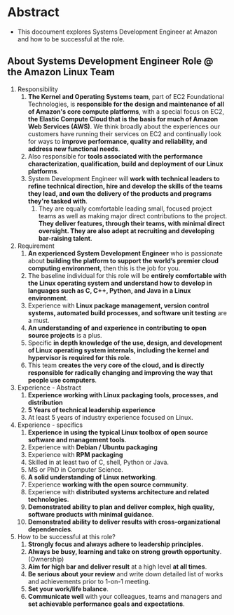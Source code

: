 # Abstract

- This docoument explores Systems Development Engineer at Amazon and how to be successful at the role.

## About Systems Development Engineer Role @ the Amazon Linux Team

1. Responsibility
   1. **The Kernel and Operating Systems team**, part of EC2 Foundational Technologies, is **responsible for the design and maintenance of all of Amazon's core compute platforms**, with a special focus on EC2, **the Elastic Compute Cloud that is the basis for much of Amazon Web Services (AWS)**. We think broadly about the experiences our customers have running their services on EC2 and continually look for ways to **improve performance, quality and reliability, and address new functional needs**.
   2. Also responsible for **tools associated with the performance characterization, qualification, build and deployment of our Linux platforms**.
   3. System Development Engineer will **work with technical leaders to refine technical direction, hire and develop the skills of the teams they lead, and own the delivery of the products and programs they're tasked with**.
      1. They are equally comfortable leading small, focused project teams as well as making major direct contributions to the project. **They deliver features, through their teams, with minimal direct oversight. They are also adept at recruiting and developing bar-raising talent**.
2. Requirement
   1. **An experienced System Development Engineer** who is passionate about **building the platform to support the world’s premier cloud computing environment**, then this is the job for you.
   2. The baseline individual for this role will be **entirely comfortable with the Linux operating system and understand how to develop in languages such as C, C++, Python, and Java in a Linux environment**.
   3. Experience with **Linux package management, version control systems, automated build processes, and software unit testing** are a must.
   4. **An understanding of and experience in contributing to open source projects** is a plus.
   5. Specific **in depth knowledge of the use, design, and development of Linux operating system internals, including the kernel and hypervisor is required for this role**.
   6. This team **creates the very core of the cloud, and is directly responsible for radically changing and improving the way that people use computers**.
3. Experience - Abstract
   1. **Experience working with Linux packaging tools, processes, and distribution**
   2. **5 Years of technical leadership experience**
   3. At least 5 years of industry experience focused on Linux.
4. Experience - specifics
   1. **Experience in using the typical Linux toolbox of open source software and management tools**.
   2. Experience with **Debian / Ubuntu packaging**
   3. Experience with **RPM packaging**
   4. Skilled in at least two of C, shell, Python or Java.
   5. MS or PhD in Computer Science.
   6. **A solid understanding of Linux networking**.
   7. Experience **working with the open source community**.
   8. Experience with **distributed systems architecture and related technologies**.
   9. **Demonstrated ability to plan and deliver complex, high quality, software products with minimal guidance**.
   10. **Demonstrated ability to deliver results with cross-organizational dependencies**.
5. How to be successful at this role?
   1. **Strongly focus and always adhere to leadership principles.**
   2. **Always be busy, learning and take on strong growth opportunity**. (Ownership)
   3. **Aim for high bar and deliver result** at a high level **at all times**.
   4. **Be serious about your review** and write down detailed list of works and achievements prior to 1-on-1 meeting.
   5. **Set your work/life balance**.
   6. **Communicate well** with your colleagues, teams and managers and **set achievable performance goals and expectations**.
